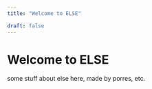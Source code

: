```yaml
---
title: "Welcome to ELSE"

draft: false
---
```


# Welcome to ELSE

some stuff about else here, made by porres, etc.
